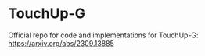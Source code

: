 # TouchUp-G

Official repo for code and implementations for TouchUp-G: https://arxiv.org/abs/2309.13885
